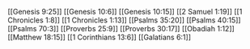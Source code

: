 [[Genesis 9:25]]
[[Genesis 10:6]]
[[Genesis 10:15]]
[[2 Samuel 1:19]]
[[1 Chronicles 1:8]]
[[1 Chronicles 1:13]]
[[Psalms 35:20]]
[[Psalms 40:15]]
[[Psalms 70:3]]
[[Proverbs 25:9]]
[[Proverbs 30:17]]
[[Obadiah 1:12]]
[[Matthew 18:15]]
[[1 Corinthians 13:6]]
[[Galatians 6:1]]
